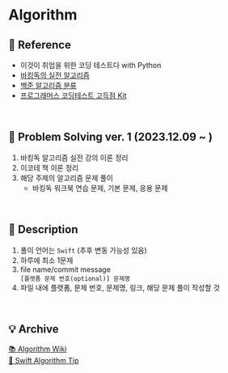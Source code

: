# Algorithm

## 🔗 Reference
- 이것이 취업을 위한 코딩 테스트다 with Python
- [바킹독의 실전 알고리즘](https://github.com/encrypted-def/basic-algo-lecture)
- [백준 알고리즘 분류](https://www.acmicpc.net/problem/tags)
- [프로그래머스 코딩테스트 고득점 Kit](https://school.programmers.co.kr/learn/challenges?tab=algorithm_practice_kit)

</br>

## 📖 Problem Solving ver. 1 (2023.12.09 ~ )
1. 바킹독 알고리즘 실전 강의 이론 정리
2. 이코테 책 이론 정리 
3. 해당 주제의 알고리즘 문제 풀이 
   - 바킹독 워크북 연습 문제, 기본 문제, 응용 문제
  
</br>

## 📌 Description
1. 풀이 언어는 `Swift` (추후 변동 가능성 있음)
2. 하루에 최소 1문제
3. file name/commit message </br>
     `[플랫폼 문제 번호(optional)] 문제명`
4. 파일 내에 플랫폼, 문제 번호, 문제명, 링크, 해당 문제 풀이 작성할 것

</br>

## 💡 Archive

[📚 Algorithm Wiki](https://picturesque-egret-903.notion.site/Algorithm-5136a1067c8746398801ad7fb8385404?pvs=4) </br>
[🐳 Swift Algorithm Tip](https://picturesque-egret-903.notion.site/1acb4e5bb438455fa1c4a444f959ebae?v=b6a65908e8754ae185969e7cba7761eb&pvs=4)

